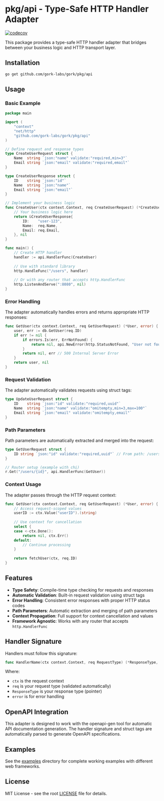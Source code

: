 # pkg/api - Type-Safe HTTP Handler Adapter

[![codecov](https://codecov.io/gh/gork-labs/gork/branch/main/graph/badge.svg?flag=pkg%2Fapi)](https://codecov.io/gh/gork-labs/gork/tree/main/pkg/api)

This package provides a type-safe HTTP handler adapter that bridges between your business logic and HTTP transport layer.

## Installation

```bash
go get github.com/gork-labs/gork/pkg/api
```

## Usage

### Basic Example

```go
package main

import (
    "context"
    "net/http"
    "github.com/gork-labs/gork/pkg/api"
)

// Define request and response types
type CreateUserRequest struct {
    Name  string `json:"name" validate:"required,min=3"`
    Email string `json:"email" validate:"required,email"`
}

type CreateUserResponse struct {
    ID    string `json:"id"`
    Name  string `json:"name"`
    Email string `json:"email"`
}

// Implement your business logic
func CreateUser(ctx context.Context, req CreateUserRequest) (*CreateUserResponse, error) {
    // Your business logic here
    return &CreateUserResponse{
        ID:    "user-123",
        Name:  req.Name,
        Email: req.Email,
    }, nil
}

func main() {
    // Create HTTP handler
    handler := api.HandlerFunc(CreateUser)
    
    // Use with standard library
    http.HandleFunc("/users", handler)
    
    // Or with any router that accepts http.HandlerFunc
    http.ListenAndServe(":8080", nil)
}
```

### Error Handling

The adapter automatically handles errors and returns appropriate HTTP responses:

```go
func GetUser(ctx context.Context, req GetUserRequest) (*User, error) {
    user, err := db.GetUser(req.ID)
    if err != nil {
        if errors.Is(err, ErrNotFound) {
            return nil, api.NewError(http.StatusNotFound, "User not found")
        }
        return nil, err // 500 Internal Server Error
    }
    return user, nil
}
```

### Request Validation

The adapter automatically validates requests using struct tags:

```go
type UpdateUserRequest struct {
    ID    string `json:"id" validate:"required,uuid"`
    Name  string `json:"name" validate:"omitempty,min=3,max=100"`
    Email string `json:"email" validate:"omitempty,email"`
}
```

### Path Parameters

Path parameters are automatically extracted and merged into the request:

```go
type GetUserRequest struct {
    ID string `json:"id" validate:"required,uuid"` // From path: /users/{id}
}

// Router setup (example with chi)
r.Get("/users/{id}", api.HandlerFunc(GetUser))
```

### Context Usage

The adapter passes through the HTTP request context:

```go
func GetUser(ctx context.Context, req GetUserRequest) (*User, error) {
    // Access request-scoped values
    userID := ctx.Value("userID").(string)
    
    // Use context for cancellation
    select {
    case <-ctx.Done():
        return nil, ctx.Err()
    default:
        // Continue processing
    }
    
    return fetchUser(ctx, req.ID)
}
```

## Features

- **Type Safety**: Compile-time type checking for requests and responses
- **Automatic Validation**: Built-in request validation using struct tags
- **Error Handling**: Consistent error responses with proper HTTP status codes
- **Path Parameters**: Automatic extraction and merging of path parameters
- **Context Propagation**: Full support for context cancellation and values
- **Framework Agnostic**: Works with any router that accepts `http.HandlerFunc`

## Handler Signature

Handlers must follow this signature:

```go
func HandlerName(ctx context.Context, req RequestType) (*ResponseType, error)
```

Where:
- `ctx` is the request context
- `req` is your request type (validated automatically)
- `ResponseType` is your response type (pointer)
- `error` is for error handling

## OpenAPI Integration

This adapter is designed to work with the openapi-gen tool for automatic API documentation generation. The handler signature and struct tags are automatically parsed to generate OpenAPI specifications.

## Examples

See the [examples](../../examples/) directory for complete working examples with different web frameworks.

## License

MIT License - see the root [LICENSE](../../LICENSE) file for details.